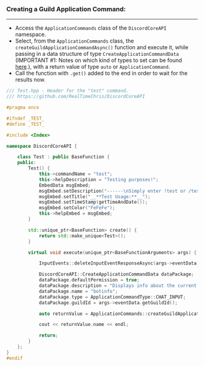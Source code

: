 
### **Creating a Guild Application Command:**
---
- Access the `ApplicationCommands` class of the `DiscordCoreAPI` namespace.
- Select, from the `ApplicationCommands` class, the `createGuildApplicationCommandAsync()` function and execute it, while passing in a data structure of type `CreateApplicationCommandData` (IMPORTANT #1: Notes on which kind of types to set can be found [here](https://discord.com/developers/docs/interactions/application-commands#subcommands-and-subcommand-groups).), with a return value of type `auto` or `ApplicationCommand`.
- Call the function with `.get()` added to the end in order to wait for the results now.

```cpp
/// Test.hpp - Header for the "test" command.
/// https://github.com/RealTimeChris/DiscordCoreAPI

#pragma once

#ifndef _TEST_
#define _TEST_

#include <Index>

namespace DiscordCoreAPI {

	class Test : public BaseFunction {
	public:
		Test() {
			this->commandName = "test";
			this->helpDescription = "Testing purposes!";
			EmbedData msgEmbed;
			msgEmbed.setDescription("------\nSimply enter !test or /test!\n------");
			msgEmbed.setTitle("__**Test Usage:**__");
			msgEmbed.setTimeStamp(getTimeAndDate());
			msgEmbed.setColor("FeFeFe");
			this->helpEmbed = msgEmbed;
		}

		std::unique_ptr<BaseFunction> create() {
			return std::make_unique<Test>();
		}

		virtual void execute(unique_ptr<BaseFunctionArguments> args) {

			InputEvents::deleteInputEventResponseAsync(args->eventData).get();

			DiscordCoreAPI::CreateApplicationCommandData dataPackage;
			dataPackage.defaultPermission = true;
			dataPackage.description = "Displays info about the current bot.";
			dataPackage.name = "botinfo";
			dataPackage.type = ApplicationCommandType::CHAT_INPUT;
			dataPackage.guildId = args->eventData.getGuildId();

			auto returnValue = ApplicationCommands::createGuildApplicationCommandAsync(dataPackage).get();

			cout << returnValue.name << endl;

			return;
		}
	};
}
#endif
```
